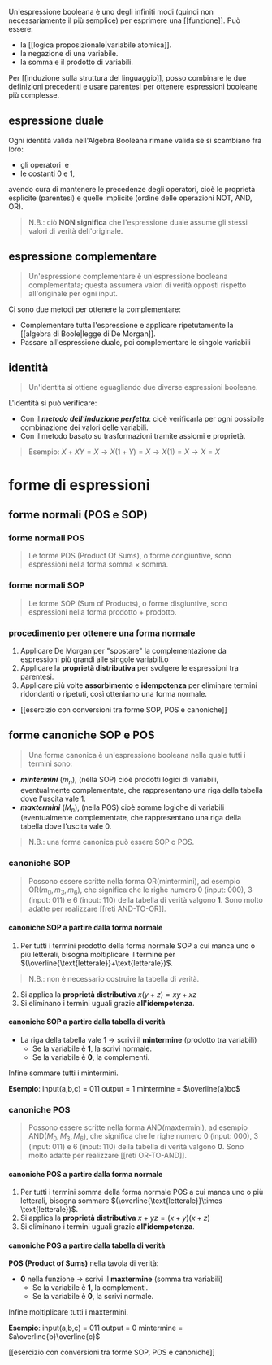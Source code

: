 Un'espressione booleana è uno degli infiniti modi (quindi non necessariamente il più semplice) per esprimere una [[funzione]].
Può essere:
- la [[logica proposizionale|variabile atomica]].
- la negazione di una variabile.
- la somma e il prodotto di variabili.

 Per [[induzione sulla struttura del linguaggio]], posso combinare le due definizioni precedenti e usare parentesi per ottenere espressioni booleane più complesse.

## espressione duale
Ogni identità valida nell'Algebra Booleana rimane valida se si scambiano fra loro:

- gli operatori  e 
- le costanti 0 e 1,

avendo cura di mantenere le precedenze degli operatori, cioè le proprietà esplicite (parentesi) e quelle implicite (ordine delle operazioni NOT, AND, OR).

> N.B.: ciò **NON significa** che l'espressione duale assume gli stessi valori di verità dell'originale.
## espressione complementare
> Un'espressione complementare è un'espressione booleana complementata; questa assumerà valori di verità opposti rispetto all'originale per ogni input.

Ci sono due metodi per ottenere la complementare:
- Complementare tutta l'espressione e applicare ripetutamente la [[algebra di Boole|legge di De Morgan]].
- Passare all'espressione duale, poi complementare le singole variabili

## identità
> Un'identità si ottiene eguagliando due diverse espressioni booleane.

L'identità si può verificare:
- Con il ***metodo dell'induzione perfetta***: cioè verificarla per ogni possibile combinazione dei valori delle variabili.
- Con il metodo basato su trasformazioni tramite assiomi e proprietà.
> Esempio: $X+XY=X \rightarrow X(1+Y)=X \rightarrow X(1)=X \rightarrow X=X$
# forme di espressioni
## forme normali (POS e SOP)

### forme normali POS
> Le forme POS (Product Of Sums), o forme congiuntive, sono espressioni nella forma somma $\times$ somma.
### forme normali SOP
> Le forme SOP (Sum of Products), o forme disgiuntive, sono espressioni nella forma prodotto $+$ prodotto.
### procedimento per ottenere una forma normale
1. Applicare De Morgan per "spostare" la complementazione da espressioni più grandi alle singole variabili.o
2. Applicare la **proprietà distributiva** per svolgere le espressioni tra parentesi.
3. Applicare più volte **assorbimento** e **idempotenza** per eliminare termini ridondanti o ripetuti, così otteniamo una forma normale.
- [[esercizio con conversioni tra forme SOP, POS e canoniche]]
## forme canoniche SOP e POS

> Una forma canonica è un'espressione booleana nella quale tutti i termini sono:

- ***mintermini*** ($m_n$), (nella SOP) cioè prodotti logici di variabili, eventualmente complementate, che rappresentano una riga della tabella dove l'uscita vale 1.
- ***maxtermini*** ($M_n$), (nella POS) cioè somme logiche di variabili (eventualmente complementate, che rappresentano una riga della tabella dove l'uscita vale 0.

>N.B.: una forma canonica può essere SOP o POS.
### canoniche SOP

> Possono essere scritte nella forma $\text{OR}(\text{mintermini})$, ad esempio $\text{OR}(m_{0}, m_{3}, m_{6})$, che significa che le righe numero 0 (input: 000), 3 (input: 011) e 6 (input: 110) della tabella di verità valgono **1**. Sono molto adatte per realizzare [[reti AND-TO-OR]].
#### canoniche SOP a partire dalla forma normale
1. Per tutti i termini prodotto della forma normale SOP a cui manca uno o più letterali, bisogna moltiplicare il termine per $(\overline{\text{letterale}}+\text{letterale})$.
>N.B.: non è necessario costruire la tabella di verità.
2. Si applica la **proprietà distributiva** $x(y+z)=xy+xz$
3. Si eliminano i termini uguali grazie **all'idempotenza**.

#### canoniche SOP a partire dalla tabella di verità

- La riga della tabella vale 1 → scrivi il **mintermine** (prodotto tra variabili)
    - Se la variabile è **1**, la scrivi normale.
    - Se la variabile è **0**, la complementi.

Infine sommare tutti i mintermini.

**Esempio**:
input(a,b,c) = 011
output = 1
mintermine = $\overline{a}bc$
### canoniche POS

> Possono essere scritte nella forma $\text{AND}(\text{maxtermini})$, ad esempio $\text{AND}(M_{0}, M_{3}, M_{6})$, che significa che le righe numero 0 (input: 000), 3 (input: 011) e 6 (input: 110) della tabella di verità valgono **0**. Sono molto adatte per realizzare [[reti OR-TO-AND]].
#### canoniche POS a partire dalla forma normale
1. Per tutti i termini somma della forma normale POS a cui manca uno o più letterali, bisogna sommare $(\overline{\text{letterale}}\times \text{letterale})$.
2. Si applica la **proprietà distributiva** $x+yz=(x+y)(x+z)$
3. Si eliminano i termini uguali grazie **all'idempotenza**.
#### canoniche POS a partire dalla tabella di verità
**POS (Product of Sums)** nella tavola di verità:

- **0** nella funzione → scrivi il **maxtermine** (somma tra variabili)
    - Se la variabile è **1**, la complementi.
    - Se la variabile è **0**, la scrivi normale.

Infine moltiplicare  tutti i maxtermini.

**Esempio**:
input(a,b,c) = 011
output = 0
mintermine = $a\overline{b}\overline{c}$

[[esercizio con conversioni tra forme SOP, POS e canoniche]]